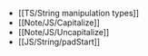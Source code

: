 - [[TS/String manipulation types]]
- [[Note/JS/Capitalize]]
- [[Note/JS/Uncapitalize]]
- [[JS/String/padStart]]